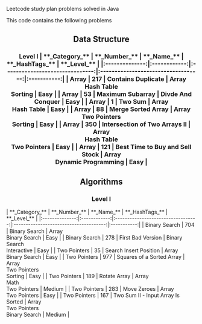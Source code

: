 Leetcode study plan problems solved in Java

This code contains the following problems

<h2 align="center">Data Structure</h2>
<h3 align="center"> Level I
| **_Category_** | **_Number_** |            **_Name_**           |            **_HashTags_**           | **_Level_** |
|:--------------:|:------------:|:-------------------------------:|:-----------------------------------:|:-----------:|
|      Array     |      217     |        Contains Duplicate       |    Array<br>Hash Table<br>Sorting   |     Easy    |
|      Array     |      53      |         Maximum Subarray        |          Divde And Conquer          |     Easy    |
|      Array     |       1      |             Two Sum             |         Array<br>Hash Table         |     Easy    |
|      Array     |      88      |        Merge Sorted Array       |   Array<br>Two Pointers<br>Sorting  |     Easy    |
|      Array     |      350     |  Intersection of Two Arrays II  | Array<br>Hash Table<br>Two Pointers |     Easy    |
|      Array     |      121     | Best Time to Buy and Sell Stock |     Array<br>Dynamic Programming    |     Easy    |

<h2 align="center">Algorithms</h2>
<h3 align="center">Level I</h3>
| **_Category_** | **_Number_** |             **_Name_**             |             **_HashTags_**             | **_Level_** |
|:--------------:|:------------:|:----------------------------------:|:--------------------------------------:|:-----------:|
|  Binary Search |      704     |            Binary Search           |         Array<br>Binary Search         |     Easy    |
|  Binary Search |      278     |          First Bad Version         |      Binary Search<br>Interactive      |     Easy    |
|  Two Pointers  |      35      |       Search Insert Position       |         Array<br>Binary Search         |     Easy    |
|  Two Pointers  |      977     |      Squares of a Sorted Array     |    Array<br>Two Pointers<br>Sorting    |     Easy    |
|  Two Pointers  |      189     |            Rotate Array            |      Array<br>Math<br>Two Pointers     |    Medium   |
|  Two Pointers  |      283     |             Move Zeroes            |          Array<br>Two Pointers         |     Easy    |
|  Two Pointers  |      167     | Two Sum II - Input Array Is Sorted | Array<br>Two Pointers<br>Binary Search |    Medium   |

